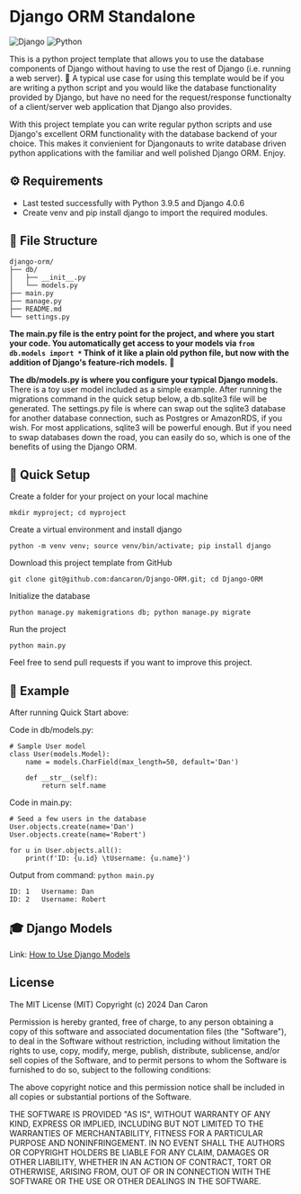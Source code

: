 Django ORM Standalone
=====================

![Django](https://img.shields.io/badge/Django-blue)
![Python](https://img.shields.io/badge/Python-yellow)

This is a python project template that allows you to use the database components of Django without having to use the rest of Django (i.e. running a web server). :tada: A typical use case for using this template would be if you are writing a python script and you would like the database functionality provided by Django, but have no need for the request/response functionalty of a client/server web application that Django also provides. 

With this project template you can write regular python scripts and use Django's excellent ORM functionality with the database backend of your choice. This makes it convienient for Djangonauts to write database driven python applications with the familiar and well polished Django ORM. Enjoy.

:gear: Requirements
-------------------
- Last tested successfully with Python 3.9.5 and Django 4.0.6
- Create venv and pip install django to import the required modules.

:open_file_folder: File Structure
---------------------------------
```
django-orm/
├── db/
│   ├── __init__.py
│   └── models.py
├── main.py
├── manage.py
├── README.md
└── settings.py
```

__The main.py file is the entry point for the project, and where you start your code. You automatically get access to your models via ```from db.models import *```
Think of it like a plain old python file, but now with the addition of Django's feature-rich models.__ :smiling_face_with_three_hearts:

__The db/models.py is where you configure your typical Django models.__ There is a toy user model included as a simple example. After running the migrations command in the quick setup below, a db.sqlite3 file will be generated. The settings.py file is where can swap out the sqlite3 database for another database connection, such as Postgres or AmazonRDS, if you wish. For most applications, sqlite3 will be powerful enough. But if you need to swap databases down the road, you can easily do so, which is one of the benefits of using the Django ORM. 

:rocket: Quick Setup
--------------------
Create a folder for your project on your local machine
```
mkdir myproject; cd myproject
```
Create a virtual environment and install django
```
python -m venv venv; source venv/bin/activate; pip install django
```
Download this project template from GitHub
```
git clone git@github.com:dancaron/Django-ORM.git; cd Django-ORM
```
Initialize the database
```
python manage.py makemigrations db; python manage.py migrate
```
Run the project
```
python main.py
```

Feel free to send pull requests if you want to improve this project.

:crystal_ball: Example
----------------------
After running Quick Start above: 

Code in db/models.py:
```
# Sample User model
class User(models.Model):
    name = models.CharField(max_length=50, default='Dan')

    def __str__(self):
        return self.name
```
Code in main.py:
```
# Seed a few users in the database
User.objects.create(name='Dan')
User.objects.create(name='Robert')

for u in User.objects.all():
    print(f'ID: {u.id} \tUsername: {u.name}')
```
Output from command: ```python main.py```
```
ID: 1	Username: Dan
ID: 2	Username: Robert
```

:mortar_board: Django Models
----------------------------

Link: [How to Use Django Models](https://docs.djangoproject.com/en/3.1/topics/db/models/)

License
-------

The MIT License (MIT) Copyright (c) 2024 Dan Caron

Permission is hereby granted, free of charge, to any person obtaining a copy of this software and associated documentation files (the "Software"), to deal in the Software without restriction, including without limitation the rights to use, copy, modify, merge, publish, distribute, sublicense, and/or sell copies of the Software, and to permit persons to whom the Software is furnished to do so, subject to the following conditions:

The above copyright notice and this permission notice shall be included in all copies or substantial portions of the Software.

THE SOFTWARE IS PROVIDED "AS IS", WITHOUT WARRANTY OF ANY KIND, EXPRESS OR IMPLIED, INCLUDING BUT NOT LIMITED TO THE WARRANTIES OF MERCHANTABILITY, FITNESS FOR A PARTICULAR PURPOSE AND NONINFRINGEMENT. IN NO EVENT SHALL THE AUTHORS OR COPYRIGHT HOLDERS BE LIABLE FOR ANY CLAIM, DAMAGES OR OTHER LIABILITY, WHETHER IN AN ACTION OF CONTRACT, TORT OR OTHERWISE, ARISING FROM, OUT OF OR IN CONNECTION WITH THE SOFTWARE OR THE USE OR OTHER DEALINGS IN THE SOFTWARE.
